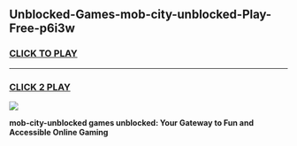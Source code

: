 
## Unblocked-Games-mob-city-unblocked-Play-Free-p6i3w
<h3>
<a href="https://premium76.site?title=mob-city-unblocked&ref=12A">CLICK TO PLAY</a></h3>
<hr>

<h3>
<a href="https://premium76.site?title=mob-city-unblocked&ref=12A">CLICK 2 PLAY</a>
  
</h3>

<a href="https://premium76.site?title=mob-city-unblocked&ref=12A"><img src="https://clearcache.store/games.png"></a>


**mob-city-unblocked games unblocked: Your Gateway to Fun and Accessible Online Gaming**
